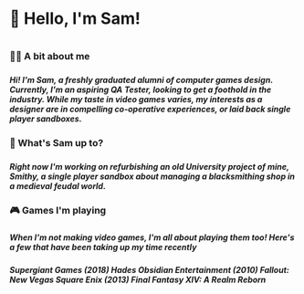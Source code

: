<h1> 👋 Hello, I'm Sam! <h1>

<h3> 👨‍🦱 A bit about me <h3>
<h5> Hi! I'm Sam, a freshly graduated alumni of computer games design. Currently, I'm an aspiring QA Tester, looking to get a foothold in the industry. While my taste in video games varies, my interests as a designer are in compelling co-operative experiences, or laid back single player sandboxes.<h5>
  
<h3> 🤔 What's Sam up to? <h3>
<h5> Right now I'm working on refurbishing an old University project of mine, Smithy, a single player sandbox about managing a blacksmithing shop in a medieval feudal world. <h5>
  
<h3> 🎮 Games I'm playing <h3>
  
<h5> When I'm not making video games, I'm all about playing them too! Here's a few that have been taking up my time recently <h5>

Supergiant Games (*2018*) Hades
Obsidian Entertainment (*2010*) Fallout: New Vegas
Square Enix (*2013*) Final Fantasy XIV: A Realm Reborn

